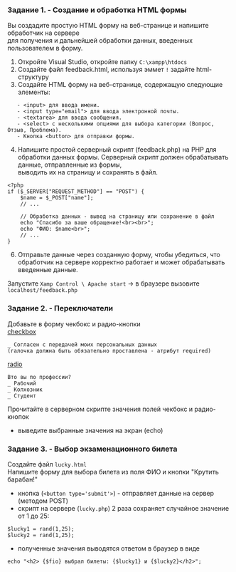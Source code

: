 ### Задание 1. - Создание и обработка HTML формы

Вы создадите простую HTML форму на веб-странице и напишите обработчик на сервере  
для получения и дальнейшей обработки данных, введенных пользователем в форму.

1. Откройте Visual Studio, откройте папку `C:\xampp\htdocs`
2. Создайте файл feedback.html, используя эммет `!` задайте html-структуру 
3. Создайте HTML форму на веб-странице, содержащую следующие элементы:
```
   - <input> для ввода имени.
   - <input type="email"> для ввода электронной почты.
   - <textarea> для ввода сообщения.
   - <select> с несколькими опциями для выбора категории (Вопрос, Отзыв, Проблема).
   - Кнопка <button> для отправки формы.
```
4. Напишите простой серверный скрипт (feedback.php) на PHP для обработки данных формы.
Серверный скрипт должен обрабатывать данные, отправленные из формы,  
выводить их на страницу и сохранять в файл.
```
<?php
if ($_SERVER["REQUEST_METHOD"] == "POST") {
    $name = $_POST["name"];
    // ...

    // Обработка данных - вывод на страницу или сохранение в файл
    echo "Спасибо за ваше обращение!<br><br>";
    echo "ФИО: $name<br>";
    // ...
}
```
6. Отправьте данные через созданную форму, чтобы убедиться, что обработчик на сервере
корректно работает и может обрабатывать введенные данные.  

Запустите `Xamp Control \ Apache start` -> в браузере вызовите `localhost/feedback.php`

### Задание 2. - Переключатели

Добавьте в форму чекбокс и радио-кнопки  
[checkbox](https://developer.mozilla.org/en-US/docs/Web/HTML/Element/input/checkbox)  
```
_ Согласен с передачей моих персональных данных
(галочка должна быть обязательно проставлена - атрибут required)
```
[radio](https://developer.mozilla.org/en-US/docs/Web/HTML/Element/input/radio)  
```
Вто вы по профессии?
_ Рабочий
_ Колхозник
_ Студент
```
Прочитайте в серверном скрипте значения полей чекбокс и радио-кнопок  
- выведите выбранные значения на экран (echo)

### Задание 3. - Выбор экзаменационного билета

Создайте файл `lucky.html`  
Напишите форму для выбора билета из поля ФИО и кнопки "Крутить барабан!"  
- кнопка (`<button type='submit'>`) - отправляет данные на сервер (методом POST)  
- скрипт на сервере (`lucky.php`) 2 раза сохраняет случайное значение от 1 до 25:
```
$lucky1 = rand(1,25);
$lucky2 = rand(1,25);
```
- полученные значения выводятся ответом в браузер в виде
```
echo "<h2> {$fio} выбрал билеты: {$lucky1} и {$lucky2}</h2>";
```
